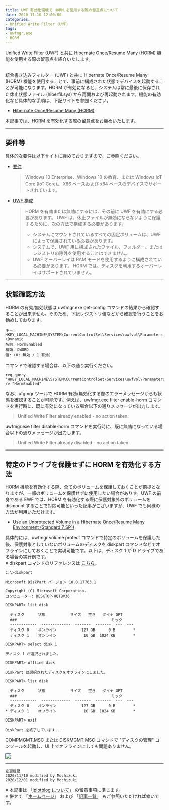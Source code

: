 ```yaml
---
title: UWF 有効化環境で HORM を使用する際の留意点について
date: 2020-11-10 12:00:00
categories:
- Unified Write Filter (UWF)
tags:
- uwfmgr.exe
- HORM
---
```

Unified Write Filter (UWF) と共に Hibernate Once/Resume Many (HORM) 機能を使用する際の留意点を紹介いたします。  

<!-- more -->
<br>
統合書き込みフィルター (UWF) と共に Hibernate Once/Resume Many (HORM) 機能を使用することで、事前に構成された状態でデバイスを起動することが可能になります。HORM が有効になると、システムは常に最後に保存された休止状態ファイル (hiberfil.sys) から再開および再起動されます。機能の有効化など具体的な手順は、下記サイトを参照ください。  

- [Hibernate Once/Resume Many (HORM)](https://docs.microsoft.com/ja-jp/windows-hardware/customize/enterprise/hibernate-once-resume-many-horm-)

本記事では、HORM を有効化する際の留意点をお纏めいたします。  

***
## 要件等
具体的な要件は以下サイトに纏めておりますので、ご参照ください。  

- [要件](https://docs.microsoft.com/ja-jp/windows-hardware/customize/enterprise/hibernate-once-resume-many-horm-#requirements)
  >Windows 10 Enterprise、Windows 10 の教育、または Windows IoT Core (IoT Core)。 X86 ベースおよび x64 ベースのデバイスでサポートされています。  

- [UWF 構成](https://docs.microsoft.com/ja-jp/windows-hardware/customize/enterprise/hibernate-once-resume-many-horm-#uwf-configuration)
  >HORM を有効または無効にするには、その前に UWF を有効にする必要があります。 UWF は、休止ファイルが無効にならないように保護するために、次の方法で構成する必要があります。  
  >- システムにマウントされているすべての固定ボリュームは、UWF によって保護されている必要があります。  
  >- システムで、UWF 用に構成されたファイル、フォルダー、またはレジストリの除外を使用することはできません。  
  >- UWF オーバーレイは RAM モードを使用するように構成されている必要があります。 HORM では、ディスクを利用するオーバーレイはサポートされていません。

***
## 状態確認方法
HORM の有効/無効状態は uwfmgr.exe get-config コマンドの結果から確認することが出来ません。そのため、下記レジストリ値などから確認を行うことをお勧めしております。  

`キー: HKEY_LOCAL_MACHINE\SYSTEM\CurrentControlSet\Services\uwfvol\Parameters\Dynamic`  
`名前: HormEnabled`  
`種類: DWORD`  
`値: (0: 無効 / 1 有効)`  

コマンドで確認する場合は、以下の通り実行ください。  

```
reg query "HKEY_LOCAL_MACHINE\SYSTEM\CurrentControlSet\Services\uwfvol\Parameters\Dynamic" /v "HormEnabled"
```

なお、ufgmgr ツールで HORM 有効/無効化する際のエラーメッセージからも状態を確認することが可能です。例えば、uwfmgr.exe filter enable-horm コマンドを実行時に、既に有効になっている場合以下の通りメッセージが出力します。  
>Unified Write Filter already enabled - no action taken.  

uwfmgr.exe filter disable-horm コマンドを実行時に、既に無効になっている場合以下の通りメッセージが出力します。  
>Unified Write Filter already disabled - no action taken.  

***
## 特定のドライブを保護せずに HORM を有効化する方法
HORM 機能を有効化する際、全てのボリュームを保護しておくことが前提となりますが、一部のボリュームを保護せずに使用したい場合がありす。UWF の前身である EWF では、HORM を有効化する際に保護対象外のボリュームを dismount することで対応可能といった記事がございますが、UWF でも同様の方法が利用いただけます。  

- [Use an Unprotected Volume in a Hibernate Once/Resume Many Environment (Standard 7 SP1)](https://docs.microsoft.com/en-us/previous-versions/windows/embedded/ff794826(v=winembedded.60))  

具体的には、uwfmgr volume protect コマンドで特定のボリュームを保護した後、保護対象としていないボリュームのディスクを diskpart コマンドなどでオフラインにしておくことで実現可能です。以下は、ディスク 1 が D ドライブである場合の実行例です。  
※ diskpart コマンドのリファレンスは [こちら](https://docs.microsoft.com/en-us/windows-server/administration/windows-commands/diskpart)。

```
C:\>diskpart
 
Microsoft DiskPart バージョン 10.0.17763.1
 
Copyright (C) Microsoft Corporation.
コンピューター: DESKTOP-UQTBV36
 
DISKPART> list disk
 
  ディスク      状態           サイズ   空き   ダイナ GPT
  ###                                          ミック
  ------------  -------------  -------  -------  ---  ---
  ディスク 0    オンライン           127 GB      0 B        *
  ディスク 1    オンライン            10 GB  1024 KB        *
 
DISKPART> select disk 1
 
ディスク 1 が選択されました。
 
DISKPART> offline disk
 
DiskPart は選択されたディスクをオフラインにしました。
 
DISKPART> list disk
 
  ディスク      状態           サイズ   空き   ダイナ GPT
  ###                                          ミック
  ------------  -------------  -------  -------  ---  ---
  ディスク 0    オンライン           127 GB      0 B        *
* ディスク 1    オフライン            10 GB  1024 KB        *
 
DISKPART> exit
 
DiskPart を終了しています...
```

COMPMGMT.MSC または DISKMGMT.MSC コマンドで "ディスクの管理" コンソールを起動し、UI 上でオフラインにしても問題ありません。  

<img src="https://jpiotblog.github.io/images/UWF-HORM/UWF-disk-management-offline.png" align="left" border="1"><br clear="left">  


***
`変更履歴`  
`2020/11/10 modified by Mochizuki`  
`2020/12/01 modified by Mochizuki`  

※ 本記事は 「[jpiotblog について](https://jpiotblog.github.io/blog/2020/01/01/about-jpiotblog/)」 の留意事項に準じます。  
※ 併せて 「[ホームページ](https://jpiotblog.github.io/blog/)」 および 「[記事一覧](https://jpiotblog.github.io/blog/archives/)」 もご参照いただければ幸いです。  